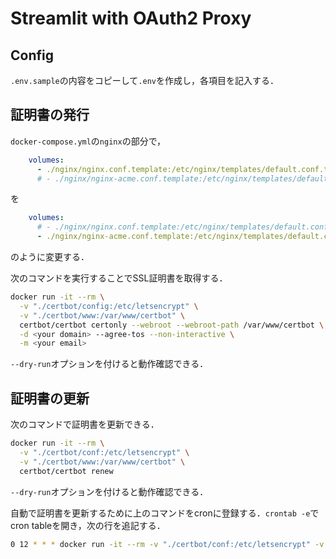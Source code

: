 # Streamlit with OAuth2 Proxy

## Config

`.env.sample`の内容をコピーして`.env`を作成し，各項目を記入する．

## 証明書の発行

`docker-compose.yml`の`nginx`の部分で，

```yaml
    volumes:
      - ./nginx/nginx.conf.template:/etc/nginx/templates/default.conf.template
      # - ./nginx/nginx-acme.conf.template:/etc/nginx/templates/default.conf.template
```

を

```yaml
    volumes:
      # - ./nginx/nginx.conf.template:/etc/nginx/templates/default.conf.template
      - ./nginx/nginx-acme.conf.template:/etc/nginx/templates/default.conf.template
```

のように変更する．

次のコマンドを実行することでSSL証明書を取得する．

```bash
docker run -it --rm \
  -v "./certbot/config:/etc/letsencrypt" \
  -v "./certbot/www:/var/www/certbot" \
  certbot/certbot certonly --webroot --webroot-path /var/www/certbot \
  -d <your domain> --agree-tos --non-interactive \
  -m <your email>
```

`--dry-run`オプションを付けると動作確認できる．

## 証明書の更新

次のコマンドで証明書を更新できる．

```bash
docker run -it --rm \
  -v "./certbot/conf:/etc/letsencrypt" \
  -v "./certbot/www:/var/www/certbot" \
  certbot/certbot renew
```

`--dry-run`オプションを付けると動作確認できる．

自動で証明書を更新するために上のコマンドをcronに登録する．`crontab -e`でcron tableを開き，次の行を追記する．

```bash
0 12 * * * docker run -it --rm -v "./certbot/conf:/etc/letsencrypt" -v "./certbot/www:/var/www/certbot" certbot/certbot renew
```
